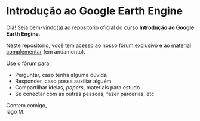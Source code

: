 # Introdução ao Google Earth Engine

Olá! Seja bem-vindo(a) ao repositório oficial do curso **Introdução ao Google Earth Engine**.

Neste repositório, você tem acesso ao nosso [fórum exclusivo](https://github.com/iagomoliv/intro-gee/discussions) e ao [material complementar](https://github.com/iagomoliv/intro-gee/blob/main/material-complementar/material-complementar.md) (em andamento).

Use o fórum para:
*  Perguntar, caso tenha alguma dúvida
*  Responder, caso possa auxiliar alguém
*  Compartilhar ideias, *papers*, materiais para estudo
*  Se conectar com as outras pessoas, fazer parcerias, etc.

Contem comigo,  
Iago M.
